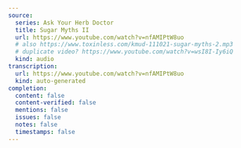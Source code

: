 ```yaml
---
source:
  series: Ask Your Herb Doctor
  title: Sugar Myths II
  url: https://www.youtube.com/watch?v=nfAMIPtW8uo
  # also https://www.toxinless.com/kmud-111021-sugar-myths-2.mp3
  # duplicate video? https://www.youtube.com/watch?v=wsI8I-Iy6iQ
  kind: audio
transcription:
  url: https://www.youtube.com/watch?v=nfAMIPtW8uo
  kind: auto-generated
completion:
  content: false
  content-verified: false
  mentions: false
  issues: false
  notes: false
  timestamps: false
---
```

